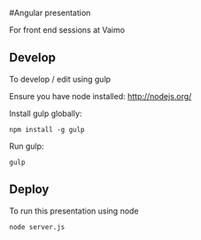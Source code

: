 #Angular presentation

For front end sessions at Vaimo

## Develop

To develop / edit using gulp 

Ensure you have node installed: http://nodejs.org/

Install gulp globally:

```npm install -g gulp```

Run gulp:

```gulp```

## Deploy

To run this presentation using node

```node server.js```


